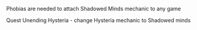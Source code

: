 Phobias are needed to attach Shadowed Minds mechanic to any game

Quest Unending Hysteria - change Hysteria mechanic to  Shadowed minds